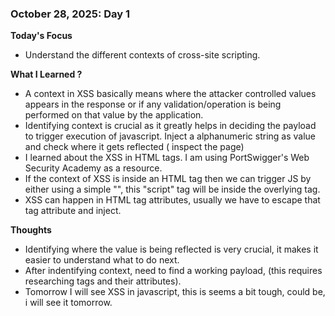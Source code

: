 ### **October 28, 2025: Day 1**

**Today's Focus**
* Understand the different contexts of cross-site scripting.

**What I Learned ?**
* A context in XSS basically means where the attacker controlled values appears in the response or if any validation/operation is being performed on that value by the application.
* Identifying context is crucial as it greatly helps in deciding the payload to trigger execution of javascript. Inject a alphanumeric string as value and check where it gets reflected ( inspect the page)
* I learned about the XSS in HTML tags. I am using PortSwigger's Web Security Academy as a resource.
* If the context of XSS is inside an HTML tag then we can trigger JS by either using a simple "<script></script>", this "script" tag will be inside the overlying tag.
* XSS can happen in HTML tag attributes, usually we have to escape that tag attribute and inject.

**Thoughts**
* Identifying where the value is being reflected is very crucial, it makes it easier to understand what to do next.
* After indentifying context, need to find a working payload, (this requires researching tags and their attributes).
* Tomorrow I will see XSS in javascript, this is seems a bit tough, could be, i will see it tomorrow. 

